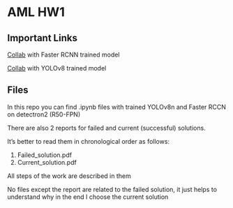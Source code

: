 # AML HW1

## Important Links

[Collab](https://colab.research.google.com/drive/1E_d-K01fFcewxhSywDMmmV_qjgV41TRZ?usp=sharing) with Faster RCNN trained model


[Collab](https://colab.research.google.com/drive/1WpPHPkwbQVMaBE-e3r4sU_MkzJUfox4x?usp=sharing) with YOLOv8 trained model


## Files

In this repo you can find .ipynb files with trained YOLOv8n and Faster RCCN on detectron2 (R50-FPN)

There are also 2 reports for failed and current (successful) solutions. 

It’s better to read them in chronological order as follows:

1. Failed_solution.pdf
2. Current_solution.pdf

All steps of the work are described in them

No files except the report are related to the failed solution, it just helps to understand why in the end I choose the current solution
